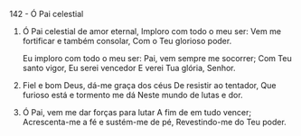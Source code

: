 142 - Ó Pai celestial

1. Ó Pai celestial de amor eternal,
   Imploro com todo o meu ser:
   Vem me fortificar e também consolar,
   Com o Teu glorioso poder.

   Eu imploro com todo o meu ser:
   Pai, vem sempre me socorrer;
   Com Teu santo vigor,
   Eu serei vencedor
   E verei Tua glória, Senhor.

2. Fiel e bom Deus, dá-me graça dos céus
   De resistir ao tentador,
   Que furioso está e tormento me dá
   Neste mundo de lutas e dor.

3. Ó Pai, vem me dar forças para lutar
   A fim de em tudo vencer;
   Acrescenta-me a fé e sustém-me de pé,
   Revestindo-me do Teu poder.
